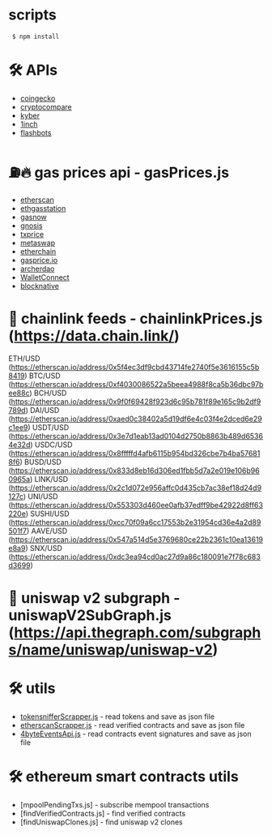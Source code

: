 # scripts
 
```
 $ npm install

```

# 🛠 APIs

- [coingecko](https://api.coingecko.com)
- [cryptocompare](https://min-api.cryptocompare.com/)
- [kyber](https://api.kyber.network)
- [1inch](https://api.1inch.exchange)
- [flashbots](https://blocks.flashbots.net)

# ⛽🔥 gas prices api - gasPrices.js

- [etherscan](https://api.etherscan.io/api)
- [ethgasstation](https://ethgasstation.info)
- [gasnow](https://www.gasnow.org/api/v3/gas/price)
- [gnosis](https://safe-relay.gnosis.io/api/v1/gas-station/)
- [txprice](https://api.txprice.com/)
- [metaswap](https://api.metaswap.codefi.network/gasPrices)
- [etherchain](https://www.etherchain.org/api/gasnow)
- [gasprice.io](https://api.gasprice.io)
- [archerdao](https://api.archerdao.io/v1/gas)
- [WalletConnect](https://ethereum-api.xyz/gas-prices)
- [blocknative](https://api.blocknative.com/gasprices/blockprices)

# 🔗 chainlink feeds - chainlinkPrices.js (https://data.chain.link/)

ETH/USD  (https://etherscan.io/address/0x5f4ec3df9cbd43714fe2740f5e3616155c5b8419)
BTC/USD  (https://etherscan.io/address/0xf4030086522a5beea4988f8ca5b36dbc97bee88c)
BCH/USD  (https://etherscan.io/address/0x9f0f69428f923d6c95b781f89e165c9b2df9789d)
DAI/USD  (https://etherscan.io/address/0xaed0c38402a5d19df6e4c03f4e2dced6e29c1ee9)
USDT/USD  (https://etherscan.io/address/0x3e7d1eab13ad0104d2750b8863b489d65364e32d)
USDC/USD  (https://etherscan.io/address/0x8fffffd4afb6115b954bd326cbe7b4ba576818f6)
BUSD/USD  (https://etherscan.io/address/0x833d8eb16d306ed1fbb5d7a2e019e106b960965a)
LINK/USD (https://etherscan.io/address/0x2c1d072e956affc0d435cb7ac38ef18d24d9127c)
UNI/USD (https://etherscan.io/address/0x553303d460ee0afb37edff9be42922d8ff63220e)
SUSHI/USD (https://etherscan.io/address/0xcc70f09a6cc17553b2e31954cd36e4a2d89501f7)
AAVE/USD (https://etherscan.io/address/0x547a514d5e3769680ce22b2361c10ea13619e8a9)
SNX/USD (https://etherscan.io/address/0xdc3ea94cd0ac27d9a86c180091e7f78c683d3699)

# 🔗 uniswap v2 subgraph - uniswapV2SubGraph.js (https://api.thegraph.com/subgraphs/name/uniswap/uniswap-v2)

# 🛠 utils 

- [tokensnifferScrapper.js](https://tokensniffer.com/) - read tokens and save as json file
- [etherscanScrapper.js](https://etherscan.io/accounts/label/compound) - read verified contracts and save as json file
- [4byteEventsApi.js](https://www.4byte.directory/api/v1/event-signatures/?format=json) - read contracts event signatures and save as json file

# 🛠 ethereum smart contracts utils

- [mpoolPendingTxs.js] - subscribe mempool transactions
- [findVerifiedContracts.js] - find verified contracts  
- [findUniswapClones.js] - find uniswap v2 clones

